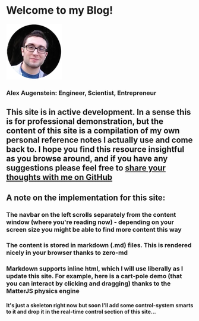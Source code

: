 # Welcome to my Blog!

![me](https://raw.githubusercontent.com/asa55/asa55.github.io/master/assets/images/me.png)
### Alex Augenstein: Engineer, Scientist, Entrepreneur

## This site is in active development. In a sense this is for professional demonstration, but the content of this site is a compilation of my own personal reference notes I actually use and come back to. I hope you find this resource insightful as you browse around, and if you have any suggestions please feel free to [share your thoughts with me on GitHub](https://github.com/asa55/asa55.github.io/issues)

## A note on the implementation for this site:
### The navbar on the left scrolls separately from the content window (where you're reading now) - depending on your screen size you might be able to find more content this way
### The content is stored in markdown (.md) files. This is rendered nicely in your browser thanks to zero-md
### Markdown supports inline html, which I will use liberally as I update this site. For example, here is a cart-pole demo (that you can interact by clicking and dragging) thanks to the MatterJS physics engine
#### It's just a skeleton right now but soon I'll add some control-system smarts to it and drop it in the real-time control section of this site...
